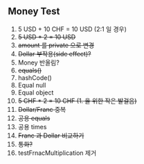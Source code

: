 Money Test
---
1. 5 USD + 10 CHF = 10 USD (2:1 일 경우)
2. ~~5 USD * 2 = 10 USD~~
3. ~~amount 를 private 으로 변경~~
4. ~~Dollar 부작용(side effect)?~~
5. Money 반올림?
6. ~~equals()~~
7. hashCode()
8. Equal null
9. Equal object
10. ~~5 CHF * 2 = 10 CHF (1. 을 위한 작은 발걸음)~~
11. ~~Dollar/Franc 중복~~
12. ~~공용 equals~~
13. 공용 times
14. ~~Franc 과 Dollar 비교하기~~
15. ~~통화?~~
16. testFrnacMultiplication 제거